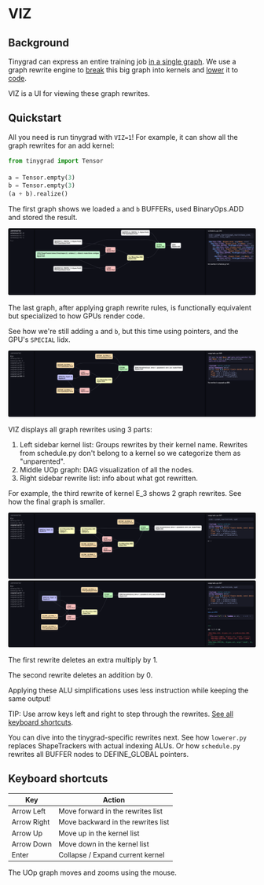 # VIZ

## Background

Tinygrad can express an entire training job <a href="https://github.com/tinygrad/tinygrad/blob/master/examples/stunning_mnist.py" target="_blank">in a single graph</a>.
We use a graph rewrite engine to [break](developer.md#scheduling) this big graph into kernels and [lower](developer.md#lowering) it to <a href="https://github.com/tinygrad/tinygrad/tree/master/tinygrad/renderer" target="_blank">code</a>.

VIZ is a UI for viewing these graph rewrites.


## Quickstart

All you need is run tinygrad with `VIZ=1`! For example, it can show all the graph rewrites for an add kernel:

```py
from tinygrad import Tensor

a = Tensor.empty(3)
b = Tensor.empty(3)
(a + b).realize()
```

The first graph shows we loaded `a` and `b` BUFFERs, used BinaryOps.ADD and stored the result.

![viz_1](viz_1.png)

The last graph, after applying graph rewrite rules, is functionally equivalent but specialized to how GPUs render code.

See how we're still adding `a` and `b`, but this time using pointers, and the GPU's `SPECIAL` lidx. 

![viz_2](viz_2.png)

VIZ displays all graph rewrites using 3 parts:

1. Left sidebar kernel list: Groups rewrites by their kernel name. Rewrites from schedule.py don't belong to a kernel so we categorize them as "unparented".
2. Middle UOp graph: DAG visualization of all the nodes.
3. Right sidebar rewrite list: info about what got rewritten.

For example, the third rewrite of kernel E_3 shows 2 graph rewrites. See how the final graph is smaller.

![viz_3](viz_3.png)
![viz_4](viz_4.png)

The first rewrite deletes an extra multiply by 1.

The second rewrite deletes an addition by 0.

Applying these ALU simplifications uses less instruction while keeping the same output!

TIP: Use arrow keys left and right to step through the rewrites. [See all keyboard shortcuts](viz.md#keyboard-shortcuts).

You can dive into the tinygrad-specific rewrites next. See how `lowerer.py` replaces ShapeTrackers with actual indexing ALUs.
Or how `schedule.py` rewrites all BUFFER nodes to DEFINE_GLOBAL pointers.


## Keyboard shortcuts

| Key         | Action                             |
|-------------|------------------------------------|
| Arrow Left  | Move forward in the rewrites list  |
| Arrow Right | Move backward in the rewrites list |
| Arrow Up    | Move up in the kernel list         |
| Arrow Down  | Move down in the kernel list       |
| Enter       | Collapse / Expand current kernel   |

The UOp graph moves and zooms using the mouse.
